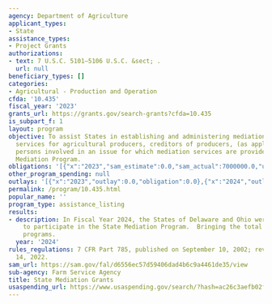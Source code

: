 ```yaml
---
agency: Department of Agriculture
applicant_types:
- State
assistance_types:
- Project Grants
authorizations:
- text: 7 U.S.C. 5101–5106 U.S.C. &sect; .
  url: null
beneficiary_types: []
categories:
- Agricultural - Production and Operation
cfda: '10.435'
fiscal_year: '2023'
grants_url: https://grants.gov/search-grants?cfda=10.435
is_subpart_f: 1
layout: program
objective: To assist States in establishing and administering mediation programs and
  services for agricultural producers, creditors of producers, (as applicable) and
  persons involved in an issue for which mediation services are provided by a Certified
  Mediation Program.
obligations: '[{"x":"2023","sam_estimate":0.0,"sam_actual":7000000.0,"usa_spending_actual":0.0},{"x":"2024","sam_estimate":0.0,"sam_actual":6500000.0,"usa_spending_actual":0.0},{"x":"2025","sam_estimate":0.0,"sam_actual":7000000.0,"usa_spending_actual":0.0}]'
other_program_spending: null
outlays: '[{"x":"2023","outlay":0.0,"obligation":0.0},{"x":"2024","outlay":0.0,"obligation":0.0},{"x":"2025","outlay":0.0,"obligation":0.0}]'
permalink: /program/10.435.html
popular_name: ''
program_type: assistance_listing
results:
- description: In Fiscal Year 2024, the States of Delaware and Ohio were certified
    to participate in the State Mediation Program.  Bringing the total to 44 certified
    programs.
  year: '2024'
rules_regulations: 7 CFR Part 785, published on September 10, 2002; revised on April
  14, 2022.
sam_url: https://sam.gov/fal/d6556ec57d59406dad4b6c9a4461de35/view
sub-agency: Farm Service Agency
title: State Mediation Grants
usaspending_url: https://www.usaspending.gov/search/?hash=ac26c3aefb02f2ab67ce3b6648eca9ee
---
```

